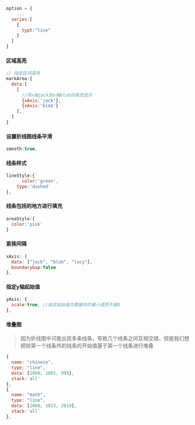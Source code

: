 ```js
option = {
	...
  series:[
    {
      typt:"line"
    }
  ]
}
```

#### 区域高亮

```js
// 指定区间高亮
markArea:{
  data:[
    [
      //将x轴jack到x轴blob的高亮显示
      {xAxis:'jack'},
      {xAxis:'blob'}
    ],
  ]
}
```

#### 设置折线图线条平滑

```js
smooth:true,
```

#### 线条样式

```js
lineStyle:{
 	  color:'green',
    type:'dashed'
},
```

#### 线条包括的地方进行填充

```js
areaStyle:{
  color:'pink'
}
```

#### 紧挨间隔

```js
xAxis: {
  data: ["jack", "blob", "lucy"],
  boundaryGap:false
},
```

#### 指定y轴起始值

```js
yAxis: {
  scale:true, //指定起始值为数据中的最小值而不是0
},
```

#### 堆叠图

> 因为折线图中可能出现多条线条，导致几个线条之间互相交错，但是我们想把除第一个线条外的线条的开始值基于第一个线条进行堆叠

```js
{
  name: "chinese",
  type: "line",
  data: [1000, 1001, 999],
  stack:'all'
},
{
  name: "math",
  type: "line",
  data: [2000, 1023, 2019],
  stack:'all'
},
```

